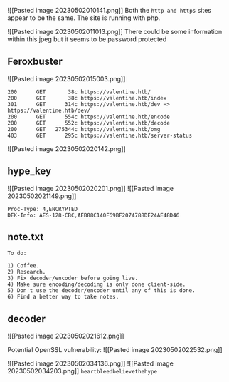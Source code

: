 ![[Pasted image 20230502010141.png]]
Both the `http and https` sites appear to be the same. The site is running with php.

![[Pasted image 20230502011013.png]]
There could be some information within this jpeg but it seems to be password protected

## Feroxbuster
![[Pasted image 20230502015003.png]]
```
200      GET       38c https://valentine.htb/  
200      GET       38c https://valentine.htb/index  
301      GET      314c https://valentine.htb/dev => https://valentine.htb/dev/  
200      GET      554c https://valentine.htb/encode  
200      GET      552c https://valentine.htb/decode  
200      GET   275344c https://valentine.htb/omg  
403      GET      295c https://valentine.htb/server-status
```

![[Pasted image 20230502020142.png]]

## hype_key
![[Pasted image 20230502020201.png]]
![[Pasted image 20230502021149.png]]
```
Proc-Type: 4,ENCRYPTED
DEK-Info: AES-128-CBC,AEB88C140F69BF2074788DE24AE48D46
```

## note.txt
```
To do:

1) Coffee.
2) Research.
3) Fix decoder/encoder before going live.
4) Make sure encoding/decoding is only done client-side.
5) Don't use the decoder/encoder until any of this is done.
6) Find a better way to take notes.
```

## decoder
![[Pasted image 20230502021612.png]]

Potential OpenSSL vulnerability:
![[Pasted image 20230502022532.png]]

![[Pasted image 20230502034136.png]]
![[Pasted image 20230502034203.png]]
`heartbleedbelievethehype`